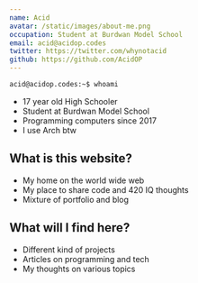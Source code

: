 ```yaml
---
name: Acid
avatar: /static/images/about-me.png
occupation: Student at Burdwan Model School
email: acid@acidop.codes
twitter: https://twitter.com/whynotacid
github: https://github.com/AcidOP
---
```


```bash
acid@acidop.codes:~$ whoami
```
* 17 year old High Schooler
* Student at Burdwan Model School
* Programming computers since 2017
* I use Arch btw


## What is this website?
* My home on the world wide web
* My place to share code and 420 IQ thoughts
* Mixture of portfolio and blog


## What will I find here?
* Different kind of projects
* Articles on programming and tech
* My thoughts on various topics